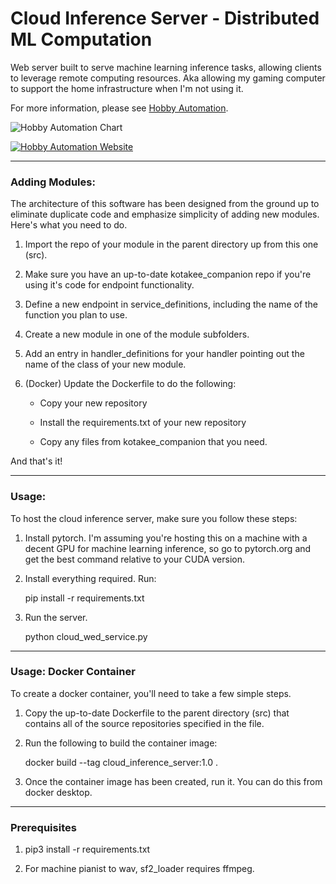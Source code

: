 # Cloud Inference Server - Distributed ML Computation

Web server built to serve machine learning inference tasks, allowing clients to leverage remote computing resources. Aka allowing my gaming computer to support the home infrastructure when I'm not using it.

For more information, please see [Hobby Automation](http://hobbyautomation.com/).
 
![Hobby Automation Chart](https://i.imgur.com/m3n26FX.png "Hobby Automation Chart")

[![Hobby Automation Website](https://i.imgur.com/BMUoGOi.png "Hobby Automation Website")](http://hobbyautomation.com/)

---

### Adding Modules:

The architecture of this software has been designed from the ground up to eliminate duplicate code and emphasize simplicity of adding new modules. Here's what you need to do. 

1. Import the repo of your module in the parent directory up from this one (src).
2. Make sure you have an up-to-date kotakee_companion repo if you're using it's code for endpoint functionality. 
3. Define a new endpoint in service_definitions, including the name of the function you plan to use. 
4. Create a new module in one of the module subfolders.
5. Add an entry in handler_definitions for your handler pointing out the name of the class of your new module. 

6. (Docker) Update the Dockerfile to do the following:

   - Copy your new repository

   - Install the requirements.txt of your new repository

   - Copy any files from kotakee_companion that you need.

And that's it!

---

### Usage:

To host the cloud inference server, make sure you follow these steps:

1. Install pytorch. I'm assuming you're hosting this on a machine with a decent GPU for machine learning inference, so go to pytorch.org and get the best command relative to your CUDA version. 

2. Install everything required. Run:

   pip install -r requirements.txt 

3. Run the server. 

   python cloud_wed_service.py

---

### Usage: Docker Container

To create a docker container, you'll need to take a few simple steps.

1. Copy the up-to-date Dockerfile to the parent directory (src) that contains all of the source repositories specified in the file.

2. Run the following to build the container image: 

   docker build --tag cloud_inference_server:1.0 .

3. Once the container image has been created, run it. You can do this from docker desktop.

---

### Prerequisites

1. pip3 install -r requirements.txt 

2. For machine pianist to wav, sf2_loader requires ffmpeg. 